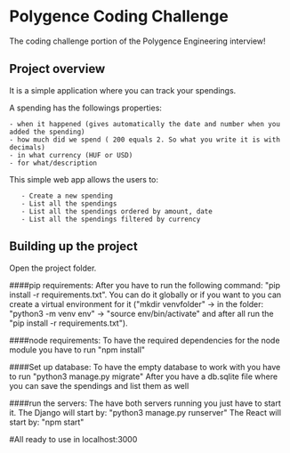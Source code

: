 # Polygence Coding Challenge

The coding challenge portion of the Polygence Engineering interview!

## Project overview

It is a simple application where you can track your spendings.

A spending has the followings properties:

    - when it happened (gives automatically the date and number when you added the spending)
    - how much did we spend ( 200 equals 2. So what you write it is with decimals)
    - in what currency (HUF or USD)
    - for what/description

This simple web app allows the users to:

       - Create a new spending
       - List all the spendings
       - List all the spendings ordered by amount, date
       - List all the spendings filtered by currency

## Building up the project

Open the project folder.

####pip requirements:
After you have to run the following command: "pip install -r requirements.txt". You can do it globally or if you want to 
you can create a virtual environment for it ("mkdir venvfolder" -> in the folder: "python3 -m venv env" -> "source env/bin/activate" and
after all run the "pip install -r requirements.txt").

####node requirements:
To have the required dependencies for the node module you have to run "npm install"

####Set up database:
To have the empty database to work with you have to run "python3 manage.py migrate"
After you have a db.sqlite file where you can save the spendings and list them as well

####run the servers:
The have both servers running you just have to start it.
The Django will start by: "python3 manage.py runserver"
The React will start by: "npm start"

#All ready to use in localhost:3000





